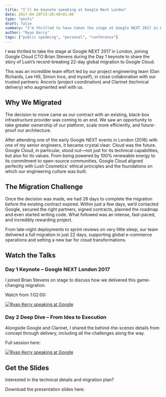```yaml
---
title: "I'll be keynote speaking at Google Next London"
date: 2017-04-20T13:28:48+01:00
type: "posts"
draft: false
summary: "I'm thrilled to have taken the stage at Google NEXT 2017 in London, joining Google Cloud CTO Brian Stevens during the Day 1 keynote to share the story of Lush’s rapid migration to Google Cloud - completed in just 22 days."
author: "Ryan Kerry"
tags: ["public speaking", "personal", "conference"]
---
```


I was thrilled to take the stage at Google NEXT 2017 in London, joining Google Cloud CTO Brian Stevens during the Day 1 keynote to share the story of Lush’s record-breaking 22-day global migration to Google Cloud.

This was an incredible team effort led by our project engineering team (Dan Richards, Lee Hill, Simon Ince, and myself), in close collaboration with our trusted partners: Ancoris (project coordination) and Clarinet (technical delivery) who augmented well with us.

## Why We Migrated

The decision to move came as our contract with an existing, black-box infrastructure provider was coming to an end. We saw an opportunity to take greater ownership of our platform, scale more efficiently, and future-proof our architecture.

After attending one of the early Google NEXT events in London (2016) with one of my senior engineers, it became crystal clear: Cloud was the future. Google Cloud, in particular, stood out—not just for its technical capabilities, but also for its values. From being powered by 100% renewable energy to its commitment to open-source communities, Google Cloud aligned perfectly with Lush Cosmetics' ethical principles and the foundations on which our engineering culture was built.

## The Migration Challenge

Once the decision was made, we had 28 days to complete the migration before the existing contract expired. Within just a few days, we’d contacted Google, secured the right partners, signed contracts, planned the roadmap and even started writing code. What followed was an intense, fast-paced, and incredibly rewarding project.

From late-night deployments to sprint reviews on very little sleep, our team delivered a full migration in just 22 days, supporting global e-commerce operations and setting a new bar for cloud transformations.

## Watch the Talks

### Day 1 Keynote – Google NEXT London 2017

I joined Brian Stevens on stage to discuss how we delivered this game-changing migration.

Watch from 1:02:00:

[![Ryan Kerry speaking at Google](http://img.youtube.com/vi/dIb3vHKh8Kg/0.jpg "left-align")](http://www.youtube.com/watch?v=dIb3vHKh8Kg "Ryan Kerry speaking at Google - Keynote")


### Day 2 Deep Dive – From Idea to Execution

Alongside Google and Clarinet, I shared the behind-the-scenes details from concept through delivery, including all the challenges along the way.

Full session here:

[![Ryan Kerry speaking at Google](http://img.youtube.com/vi/cmpM5QPGkAE/0.jpg "left-align")](http://www.youtube.com/watch?v=cmpM5QPGkAE "Ryan Kerry speaking at Google - Session")

## Get the Slides

Interested in the technical details and migration plan?

Download the presentation slides here.